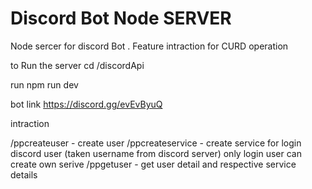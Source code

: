 # Discord Bot Node SERVER
 Node sercer for discord Bot . Feature intraction for CURD operation 


to Run the server
cd /discordApi

run 
npm run dev

bot link https://discord.gg/evEvByuQ

intraction 

/ppcreateuser - create user 
/ppcreateservice - create service for login discord user (taken username from discord server) only login user can create own serive
/ppgetuser - get user detail and respective service details
